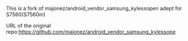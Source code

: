This is a fork of majonez/android_vendor_samsung_kylessopen adept for S7560(S7560m)

URL of the original repo:https://github.com/majonez/android_vendor_samsung_kylessope
